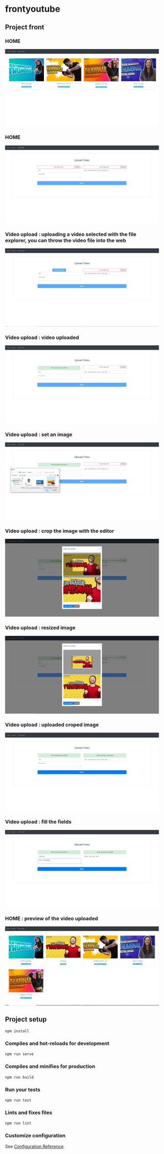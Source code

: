 # frontyoutube
## Project front
### HOME
![alt text](https://github.com/DanielArmengod1996/yutulFront/blob/master/readme_imgs/2020-12-11%2000_35_12-frontyoutube%20y%202%20p%C3%A1ginas%20m%C3%A1s%20-%20Perfil%201_%20Microsoft%E2%80%8B%20Edge.png)

### HOME
![alt text](https://github.com/DanielArmengod1996/yutulFront/blob/master/readme_imgs/2020-12-11%2000_35_28-.png)

### Video upload : uploading a video selected with the file explorer, you can throw the video file into the web
![alt text](https://github.com/DanielArmengod1996/yutulFront/blob/master/readme_imgs/2020-12-11%2000_36_18-.png)

### Video upload : video uploaded
![alt text](https://github.com/DanielArmengod1996/yutulFront/blob/master/readme_imgs/2020-12-11%2000_36_28-.png)

### Video upload : set an image
![alt text](https://github.com/DanielArmengod1996/yutulFront/blob/master/readme_imgs/2020-12-11%2000_37_09-.png)

### Video upload : crop the image with the editor
![alt text](https://github.com/DanielArmengod1996/yutulFront/blob/master/readme_imgs/2020-12-11%2000_37_22-.png)

### Video upload : resized image
![alt text](https://github.com/DanielArmengod1996/yutulFront/blob/master/readme_imgs/2020-12-11%2000_37_34-.png)

### Video upload : uploaded croped image
![alt text](https://github.com/DanielArmengod1996/yutulFront/blob/master/readme_imgs/2020-12-11%2000_37_58-.png)

### Video upload : fill the fields
![alt text](https://github.com/DanielArmengod1996/yutulFront/blob/master/readme_imgs/2020-12-11%2000_39_10-.png)

### HOME : preview of the video uploaded
![alt text](https://github.com/DanielArmengod1996/yutulFront/blob/master/readme_imgs/2020-12-11%2000_39_27-.png)


## Project setup
```
npm install
```

### Compiles and hot-reloads for development
```
npm run serve
```

### Compiles and minifies for production
```
npm run build
```

### Run your tests
```
npm run test
```

### Lints and fixes files
```
npm run lint
```

### Customize configuration
See [Configuration Reference](https://cli.vuejs.org/config/).
